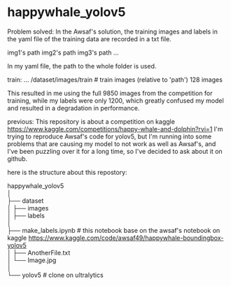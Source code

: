 # happywhale_yolov5
Problem solved: 
In the Awsaf's solution, the training images and labels in the yaml file of the training data are recorded in a txt file.

img1's path
img2's path
img3's path
...

In my yaml file, the path to the whole folder is used. 

train: ... /dataset/images/train # train images (relative to 'path') 128 images

This resulted in me using the full 9850 images from the competition for training, while my labels were only 1200, which greatly confused my model and resulted in a degradation in performance.



previous: This repository is about a competition on kaggle https://www.kaggle.com/competitions/happy-whale-and-dolphin?rvi=1
I'm trying to reproduce Awsaf's code for yolov5, but I'm running into some problems that are causing my model to not work as well as Awsaf's,
and I've been puzzling over it for a long time, so I've decided to ask about it on github.

here is the structure about this repostory:


happywhale_yolov5<br>
│<br>
├── dataset<br>
│   ├── images<br>
│   ├── labels<br>
│<br>
├── make_labels.ipynb # this notebook base on the awsaf's notebook on kaggle  https://www.kaggle.com/code/awsaf49/happywhale-boundingbox-yolov5<br>
│   ├── AnotherFile.txt<br>
│   └── Image.jpg<br>
│<br>
└── yolov5 # clone on ultralytics <br>
 

